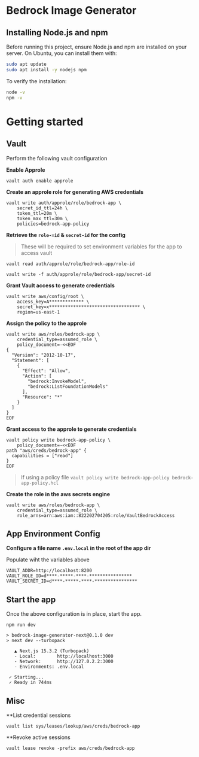 # Bedrock Image Generator

## Installing Node.js and npm

Before running this project, ensure Node.js and npm are installed on your server. On Ubuntu, you can install them with:

```sh
sudo apt update
sudo apt install -y nodejs npm
```

To verify the installation:

```sh
node -v
npm -v
```

# Getting started

## Vault

Perform the following vault configuration

**Enable Approle**

```
vault auth enable approle
```

**Create an approle role for generating AWS credentials**

```
vault write auth/approle/role/bedrock-app \
    secret_id_ttl=24h \
    token_ttl=20m \
    token_max_ttl=30m \
    policies=bedrock-app-policy
```

**Retrieve the `role-=id` & `secret-id` for the config**

>These will be required to set environment variables for the app to access vault

```
vault read auth/approle/role/bedrock-app/role-id
```

```
vault write -f auth/approle/role/bedrock-app/secret-id
```

**Grant Vault access to generate credentials**

```
vault write aws/config/root \
    access_key=A************* \
    secret_key=x********************************** \
    region=us-east-1
```

**Assign the policy to the approle**

```
vault write aws/roles/bedrock-app \
    credential_type=assumed_role \
    policy_document=-<<EOF
{
  "Version": "2012-10-17",
  "Statement": [
    {
      "Effect": "Allow",
      "Action": [
        "bedrock:InvokeModel",
        "bedrock:ListFoundationModels"
      ],
      "Resource": "*"
    }
  ]
}
EOF
```

**Grant access to the approle to generate credentials**

```
vault policy write bedrock-app-policy \
    policy_document=-<<EOF
path "aws/creds/bedrock-app" {
  capabilities = ["read"]
}
EOF
```

>If using a policy file `vault policy write bedrock-app-policy bedrock-app-policy.hcl`

**Create the role in the aws secrets engine**

```
vault write aws/roles/bedrock-app \
    credential_type=assumed_role \
    role_arns=arn:aws:iam::822202704205:role/VaultBedrockAccess
```

## App Environment Config

**Configure a file name `.env.local` in the root of the app dir**

Populate wiht the variables above

```
VAULT_ADDR=http://localhost:8200
VAULT_ROLE_ID=d****-*****-****-****************
VAULT_SECRET_ID=d****-*****-****-****************
```

## Start the app

Once the above configuration is in place, start the app.

```
npm run dev

> bedrock-image-generator-next@0.1.0 dev
> next dev --turbopack

   ▲ Next.js 15.3.2 (Turbopack)
   - Local:        http://localhost:3000
   - Network:      http://127.0.2.2:3000
   - Environments: .env.local

 ✓ Starting...
 ✓ Ready in 744ms
```

## Misc

**List credential sessions

```
vault list sys/leases/lookup/aws/creds/bedrock-app
```

**Revoke active sessions

```
vault lease revoke -prefix aws/creds/bedrock-app
```
